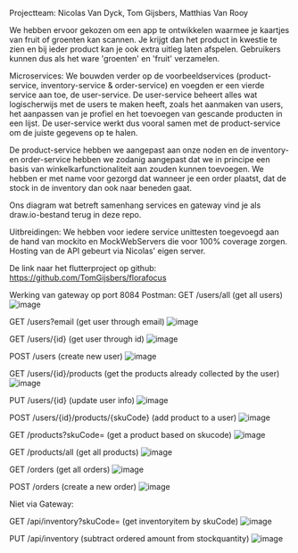 Projectteam: Nicolas Van Dyck, Tom Gijsbers, Matthias Van Rooy

We hebben ervoor gekozen om een app te ontwikkelen waarmee je kaartjes van fruit of groenten kan scannen. Je krijgt dan het product in kwestie te zien en bij ieder product kan je ook extra uitleg laten afspelen. Gebruikers kunnen dus als het ware 'groenten' en 'fruit' verzamelen. 

Microservices:
We bouwden verder op de voorbeeldservices (product-service, inventory-service & order-service) en voegden er een vierde service aan toe, de user-service. 
De user-service beheert alles wat logischerwijs met de users te maken heeft, zoals het aanmaken van users, het aanpassen van je profiel en het toevoegen van gescande producten in een lijst. De user-service werkt dus vooral samen met de product-service om de juiste gegevens op te halen.

De product-service hebben we aangepast aan onze noden en de inventory- en order-service hebben we zodanig aangepast dat we in principe een basis van winkelkarfunctionaliteit aan zouden kunnen toevoegen. We hebben er met name voor gezorgd dat wanneer je een order plaatst, dat de stock in de inventory dan ook naar beneden gaat.

Ons diagram wat betreft samenhang services en gateway vind je als draw.io-bestand terug in deze repo.

Uitbreidingen:
We hebben voor iedere service unittesten toegevoegd aan de hand van mockito en MockWebServers die voor 100% coverage zorgen.
Hosting van de API gebeurt via Nicolas' eigen server.

De link naar het flutterproject op github: https://github.com/TomGijsbers/florafocus

Werking van gateway op port 8084 Postman:
GET /users/all (get all users)
![image](https://github.com/user-attachments/assets/94b5bf33-6f0a-4f36-af20-1c6cd21c99f9)

GET /users?email (get user through email)
![image](https://github.com/user-attachments/assets/1832cd22-01be-4e5a-8d24-b67333acedeb)

GET /users/{id} (get user through id)
![image](https://github.com/user-attachments/assets/9fe3603c-ab33-450b-b36e-df2bfaeeae7d)

POST /users (create new user)
![image](https://github.com/user-attachments/assets/3b5a5b90-3641-46be-a77b-ef527b03f494)

GET /users/{id}/products (get the products already collected by the user)
![image](https://github.com/user-attachments/assets/a794f995-3d82-41bc-92ba-834618fe84f6)

PUT /users/{id} (update user info)
![image](https://github.com/user-attachments/assets/36e171ac-6cb6-4a41-bbd0-bcb6818ca3df)

POST /users/{id}/products/{skuCode} (add product to a user)
![image](https://github.com/user-attachments/assets/0c94b7df-33d1-4d40-a246-b475217857c9)

GET /products?skuCode= (get a product based on skucode)
![image](https://github.com/user-attachments/assets/4ea41ba7-9b71-4013-a513-673d98fe4447)

GET /products/all (get all products)
![image](https://github.com/user-attachments/assets/8d846778-a4c0-41ee-b521-e94077ecf37a)

GET /orders (get all orders)
![image](https://github.com/user-attachments/assets/3253303f-fe32-45e7-936e-6f05e41dd145)

POST /orders (create a new order)
![image](https://github.com/user-attachments/assets/2ffc25a3-7b72-49ce-bf07-3e43c4af9d92)

Niet via Gateway:

GET /api/inventory?skuCode= (get inventoryitem by skuCode)
![image](https://github.com/user-attachments/assets/6039d283-6ee2-420c-bb69-b4d93e737255)

PUT /api/inventory (subtract ordered amount from stockquantity)
![image](https://github.com/user-attachments/assets/ba73200f-e357-4509-9249-e61c9fcdd0fa)
